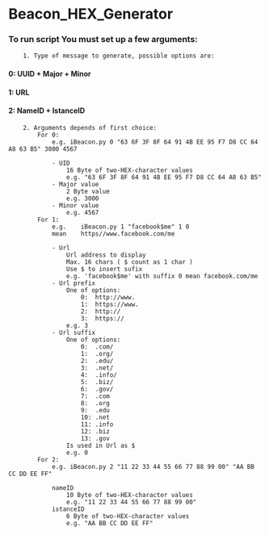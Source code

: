# Beacon_HEX_Generator
        
###        To run script You must set up a few arguments:

        1. Type of message to generate, possible options are:
####            0: UUID + Major + Minor
####            1: URL
####            2: NameID + IstanceID

        2. Arguments depends of first choice:
            For 0:
                e.g. iBeacon.py 0 "63 6F 3F 8F 64 91 4B EE 95 F7 D8 CC 64 A8 63 B5" 3000 4567

                - UID
                    16 Byte of two-HEX-character values
                    e.g. "63 6F 3F 8F 64 91 4B EE 95 F7 D8 CC 64 A8 63 B5"
                - Major value
                    2 Byte value
                    e.g. 3000
                - Minor value
                    e.g. 4567
            For 1:
                e.g.    iBeacon.py 1 "facebook$me" 1 0
                mean    https//www.facebook.com/me

                - Url
                    Url address to display
                    Max. 16 chars ( $ count as 1 char )
                    Use $ to insert sufix
                    e.g. 'facebook$me' with suffix 0 mean facebook.com/me
                - Url prefix
                    One of options:
                        0:  http://www.
                        1:  https://www.
                        2:  http://
                        3:  https://
                    e.g. 3
                - Url suffix
                    One of options:
                        0:	.com/
                        1:	.org/
                        2:	.edu/
                        3:	.net/
                        4:	.info/
                        5:	.biz/
                        6:	.gov/
                        7:	.com
                        8:	.org
                        9:	.edu
                        10:	.net
                        11:	.info
                        12:	.biz
                        13:	.gov
                    Is used in Url as $
                    e.g. 0
            For 2:
                e.g. iBeacon.py 2 "11 22 33 44 55 66 77 88 99 00" "AA BB CC DD EE FF"

                nameID
                    10 Byte of two-HEX-character values
                    e.g. "11 22 33 44 55 66 77 88 99 00"
                istanceID
                    6 Byte of two-HEX-character values
                    e.g. "AA BB CC DD EE FF"
